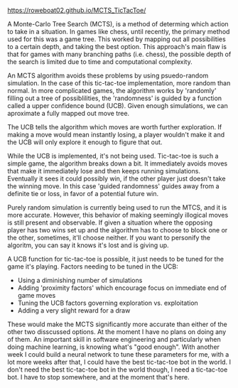 https://roweboat02.github.io/MCTS_TicTacToe/

A Monte-Carlo Tree Search (MCTS), is a method of determing which action to take in a situation.
In games like chess, until recently, the primary method used for this was a game tree.
This worked by mapping out all possibilities to a certain depth, and taking the best option.
This approach's main flaw is that for games with many branching paths (i.e. chess),
the possible depth of the search is limited due to time and computational complexity.

An MCTS algorithm avoids these problems by using psuedo-random simulation.
In the case of this tic-tac-toe implementation, more random than normal.
In more complicated games, the algorithm works by 'randomly' filling out a tree of possiblilities,
the 'randomness' is guided by a function called a upper confidence bound (UCB).
Given enough simulations, we can aproximate a fully mapped out move tree.

The UCB tells the algorithm which moves are worth further exploration.
If making a move would mean instantly losing,
a player wouldn't make it and the UCB will only explore it enough to figure that out.

While the UCB is implemented, it's not being used.
Tic-tac-toe is such a simple game, the algorithm breaks down a bit.
It immediately avoids moves that make it immediately lose and then keeps running simulations.
Eventually it sees it could possibly win, if the other player just doesn't take the winning move.
In this case 'guided randomness' guides away from a definite tie or loss, in favor of a potential future win.

Purely random simulation is currently being used to run the MTCS, and it is more accurate.
However, this behavior of making seemingly illogical moves is still present and observable.
If given a situation where the opposing player has two wins set up
and the algorithm has to choose to block one or the other, sometimes, it'll choose neither.
If you want to personify the algoritm, you can say it knows it's lost and is giving up.

A UCB function for tic-tac-toe is possible, it just needs to be tuned for the game it's playing.
Factors needing to be tuned in the UCB:
- Using a diminishing number of simulations
- Adding 'proximity factors' which encourage focus on immediate end of game moves
- Tuning the UCB factors governing exploration vs. exploitation
- Adding a very slight reward for a draw

These would make the MCTS significantly more accurate than either of the other two disscussed options.
At the moment I have no plans on doing any of them.
An important skill in software engineering and particularly when doing machine learning,
is knowing what's "good enough".
With another week I could build a neural network to tune these parameters for me,
with a lot more weeks after that, I could have the best tic-tac-toe bot in the world.
I don't need the best tic-tac-toe bot in the world though, I need a tic-tac-toe bot.
I have to stop somewhere, and at the moment that's here.
